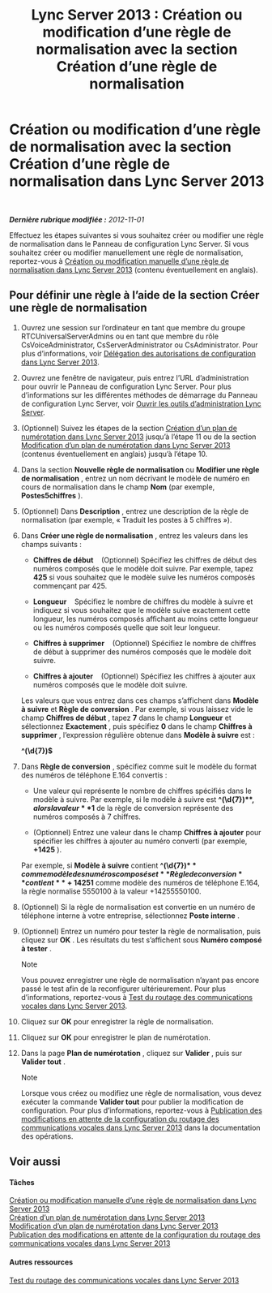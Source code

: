 ﻿---
title: 'Lync Server 2013 : Création ou modification d’une règle de normalisation avec la section Création d’une règle de normalisation'
TOCTitle: Création ou modification d’une règle de normalisation avec la section Création d’une règle de normalisation
ms:assetid: e8547d7b-f74d-4a73-9a7d-df20d7a87fcd
ms:mtpsurl: https://technet.microsoft.com/fr-fr/library/Gg399036(v=OCS.15)
ms:contentKeyID: 49299190
ms.date: 05/20/2016
mtps_version: v=OCS.15
ms.translationtype: HT
---

# Création ou modification d’une règle de normalisation avec la section Création d’une règle de normalisation dans Lync Server 2013

 

_**Dernière rubrique modifiée :** 2012-11-01_

Effectuez les étapes suivantes si vous souhaitez créer ou modifier une règle de normalisation dans le Panneau de configuration Lync Server. Si vous souhaitez créer ou modifier manuellement une règle de normalisation, reportez-vous à [Création ou modification manuelle d’une règle de normalisation dans Lync Server 2013](lync-server-2013-create-or-modify-a-normalization-rule-manually.md) (contenu éventuellement en anglais).

## Pour définir une règle à l’aide de la section Créer une règle de normalisation

1.  Ouvrez une session sur l’ordinateur en tant que membre du groupe RTCUniversalServerAdmins ou en tant que membre du rôle CsVoiceAdministrator, CsServerAdministrator ou CsAdministrator. Pour plus d’informations, voir [Délégation des autorisations de configuration dans Lync Server 2013](lync-server-2013-delegate-setup-permissions.md).

2.  Ouvrez une fenêtre de navigateur, puis entrez l’URL d’administration pour ouvrir le Panneau de configuration Lync Server. Pour plus d’informations sur les différentes méthodes de démarrage du Panneau de configuration Lync Server, voir [Ouvrir les outils d’administration Lync Server](lync-server-2013-open-lync-server-administrative-tools.md).

3.  (Optionnel) Suivez les étapes de la section [Création d’un plan de numérotation dans Lync Server 2013](lync-server-2013-create-a-dial-plan.md) jusqu’à l’étape 11 ou de la section [Modification d’un plan de numérotation dans Lync Server 2013](lync-server-2013-modify-a-dial-plan.md) (contenus éventuellement en anglais) jusqu’à l’étape 10.

4.  Dans la section **Nouvelle règle de normalisation** ou **Modifier une règle de normalisation** , entrez un nom décrivant le modèle de numéro en cours de normalisation dans le champ **Nom** (par exemple, **Postes5chiffres** ).

5.  (Optionnel) Dans **Description** , entrez une description de la règle de normalisation (par exemple, « Traduit les postes à 5 chiffres »).

6.  Dans **Créer une règle de normalisation** , entrez les valeurs dans les champs suivants :
    
      - **Chiffres de début**    (Optionnel) Spécifiez les chiffres de début des numéros composés que le modèle doit suivre. Par exemple, tapez **425** si vous souhaitez que le modèle suive les numéros composés commençant par 425.
    
      - **Longueur**    Spécifiez le nombre de chiffres du modèle à suivre et indiquez si vous souhaitez que le modèle suive exactement cette longueur, les numéros composés affichant au moins cette longueur ou les numéros composés quelle que soit leur longueur.
    
      - **Chiffres à supprimer**    (Optionnel) Spécifiez le nombre de chiffres de début à supprimer des numéros composés que le modèle doit suivre.
    
      - **Chiffres à ajouter**    (Optionnel) Spécifiez les chiffres à ajouter aux numéros composés que le modèle doit suivre.
    
    Les valeurs que vous entrez dans ces champs s’affichent dans **Modèle à suivre** et **Règle de conversion** . Par exemple, si vous laissez vide le champ **Chiffres de début** , tapez **7** dans le champ **Longueur** et sélectionnez **Exactement** , puis spécifiez **0** dans le champ **Chiffres à supprimer** , l’expression régulière obtenue dans **Modèle à suivre** est :
    
    **^(\\d{7})$**

7.  Dans **Règle de conversion** , spécifiez comme suit le modèle du format des numéros de téléphone E.164 convertis :
    
      - Une valeur qui représente le nombre de chiffres spécifiés dans le modèle à suivre. Par exemple, si le modèle à suivre est **^(\\d{7})$** , alors la valeur **$1** de la règle de conversion représente des numéros composés à 7 chiffres.
    
      - (Optionnel) Entrez une valeur dans le champ **Chiffres à ajouter** pour spécifier les chiffres à ajouter au numéro converti (par exemple, **+1425** ).
    
    Par exemple, si **Modèle à suivre** contient **^(\\d{7})$** comme modèle des numéros composés et **Règle de conversion** contient **+1425$1** comme modèle des numéros de téléphone E.164, la règle normalise 5550100 à la valeur +14255550100.

8.  (Optionnel) Si la règle de normalisation est convertie en un numéro de téléphone interne à votre entreprise, sélectionnez **Poste interne** .

9.  (Optionnel) Entrez un numéro pour tester la règle de normalisation, puis cliquez sur **OK** . Les résultats du test s’affichent sous **Numéro composé à tester** .
    
    > [!note]  
    > Vous pouvez enregistrer une règle de normalisation n’ayant pas encore passé le test afin de la reconfigurer ultérieurement. Pour plus d’informations, reportez-vous à <a href="lync-server-2013-test-voice-routing.md">Test du routage des communications vocales dans Lync Server 2013</a>.

10. Cliquez sur **OK** pour enregistrer la règle de normalisation.

11. Cliquez sur **OK** pour enregistrer le plan de numérotation.

12. Dans la page **Plan de numérotation** , cliquez sur **Valider** , puis sur **Valider tout** .
    
    > [!note]  
    > Lorsque vous créez ou modifiez une règle de normalisation, vous devez exécuter la commande <strong>Valider tout</strong> pour publier la modification de configuration. Pour plus d’informations, reportez-vous à <a href="lync-server-2013-publish-pending-changes-to-the-voice-routing-configuration.md">Publication des modifications en attente de la configuration du routage des communications vocales dans Lync Server 2013</a> dans la documentation des opérations.

## Voir aussi

#### Tâches

[Création ou modification manuelle d’une règle de normalisation dans Lync Server 2013](lync-server-2013-create-or-modify-a-normalization-rule-manually.md)  
[Création d’un plan de numérotation dans Lync Server 2013](lync-server-2013-create-a-dial-plan.md)  
[Modification d’un plan de numérotation dans Lync Server 2013](lync-server-2013-modify-a-dial-plan.md)  
[Publication des modifications en attente de la configuration du routage des communications vocales dans Lync Server 2013](lync-server-2013-publish-pending-changes-to-the-voice-routing-configuration.md)  

#### Autres ressources

[Test du routage des communications vocales dans Lync Server 2013](lync-server-2013-test-voice-routing.md)

